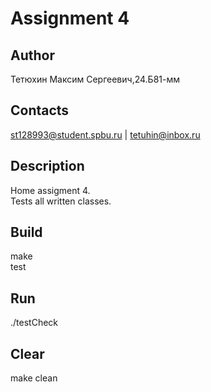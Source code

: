 # Assignment 4
## Author
Тетюхин Максим Сергеевич,24.Б81-мм
## Contacts
st128993@student.spbu.ru | tetuhin@inbox.ru
## Description
Home assigment 4.\
Tests all written classes.
## Build
make\
test
## Run
./testCheck
## Clear
make clean